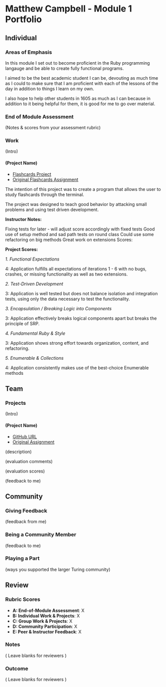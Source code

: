 # Matthew Campbell - Module 1 Portfolio

## Individual

### Areas of Emphasis

In this module I set out to become proficient in the Ruby programming langauge and be able to create fully functional programs.

I aimed to be the best academic student I can be, devouting as much time as I could to make sure that I am proficient with each of the lessons of the day in addition to things I learn on
my own.

I also hope to help other students in 1605 as much as I can because in addition to it being helpful for them, it is good for me to go over material.

### End of Module Assessment

(Notes & scores from your assessment rubric)

### Work

(Intro)

#### (Project Name)

* [Flashcards Project](https://github.com/matthewecampbell/flashcards)
* [Original Flashcards Assignment](https://github.com/turingschool/curriculum/blob/master/source/projects/flashcards.markdown)

The intention of this project was to create a program that allows the user to study flashcards through the terminal.

The project was designed to teach good behavior by attacking small problems and using test driven development.

**Instructor Notes:**

Fixing tests for later - will adjust score accordingly with fixed tests
Good use of setup method and sad path tests on round class
Could use some refactoring on big methods
Great work on extensions
Scores:

**Project Scores:**

*1. Functional Expectations*

4: Application fulfills all expectations of iterations 1 - 6 with no bugs, crashes, or missing functionality as well as two extensions.

*2. Test-Driven Development*

3: Application is well tested but does not balance isolation and integration tests, using only the data necessary to test the functionality.

*3. Encapsulation / Breaking Logic into Components*

3: Application effectively breaks logical components apart but breaks the principle of SRP.

*4. Fundamental Ruby & Style*

3: Application shows strong effort towards organization, content, and refactoring.

*5. Enumerable & Collections*

4: Application consistently makes use of the best-choice Enumerable methods

## Team

### Projects

(Intro)

#### (Project Name)

* [GitHub URL]()
* [Original Assignment]()

(description)

(evaluation comments)

(evaluation scores)

(feedback to me)

## Community

### Giving Feedback

(feedback from me)

### Being a Community Member

(feedback to me)

### Playing a Part

(ways you supported the larger Turing community)

## Review

### Rubric Scores

* **A: End-of-Module Assessment**: X
* **B: Individual Work & Projects**: X
* **C: Group Work & Projects**: X
* **D: Community Participation**: X
* **E: Peer & Instructor Feedback**: X

### Notes

( Leave blanks for reviewers )

### Outcome

( Leave blanks for reviewers )

